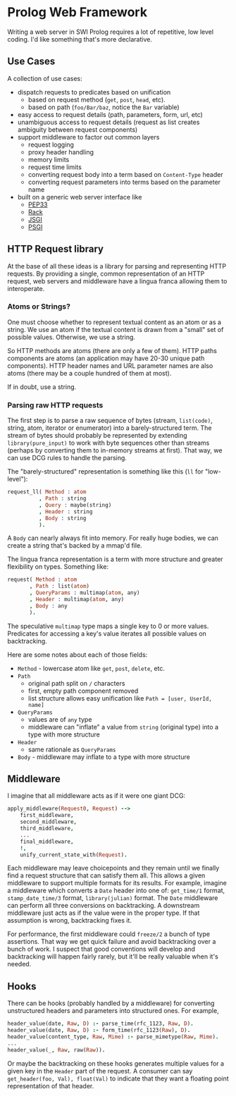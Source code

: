 # Prolog Web Framework

Writing a web server in SWI Prolog requires a lot of repetitive, low level coding.  I'd like something that's more declarative.

## Use Cases

A collection of use cases:

  * dispatch requests to predicates based on unification
    * based on request method (`get`, `post`, `head`, etc).
    * based on path (`foo/Bar/baz`, notice the `Bar` variable)
  * easy access to request details (path, parameters, form, url, etc)
  * unambiguous access to request details (request as list creates ambiguity between request components)
  * support middleware to factor out common layers
    * request logging
    * proxy header handling
    * memory limits
    * request time limits
    * converting request body into a term based on `Content-Type` header
    * converting request parameters into terms based on the parameter name
  * built on a generic web server interface like
    * [PEP33](http://www.python.org/dev/peps/pep-0333)
    * [Rack](http://rack.rubyforge.org/doc/SPEC.html)
    * [JSGI](http://jackjs.org/jsgi-spec.html)
    * [PSGI](http://search.cpan.org/~miyagawa/PSGI/PSGI.pod)

## HTTP Request library

At the base of all these ideas is a library for parsing and representing HTTP requests.  By providing a single, common representation of an HTTP request, web servers and middleware have a lingua franca allowing them to interoperate.

### Atoms or Strings?

One must choose whether to represent textual content as an atom or as a string.  We use an atom if the textual content is drawn from a "small" set of possible values.  Otherwise, we use a string.

So HTTP methods are atoms (there are only a few of them).  HTTP paths components are atoms (an application may have 20-30 unique path components).  HTTP header names and URL parameter names are also atoms (there may be a couple hundred of them at most).

If in doubt, use a string.

### Parsing raw HTTP requests

The first step is to parse a raw sequence of bytes (stream, `list(code)`, string, atom, iterator or enumerator) into a barely-structured term.  The stream of bytes should probably be represented by extending `library(pure_input)` to work with byte sequences other than streams (perhaps by converting them to in-memory streams at first).  That way, we can use DCG rules to handle the parsing.

The "barely-structured" representation is something like this (`ll` for "low-level"):

```prolog
request_ll( Method : atom
          , Path : string
          , Query : maybe(string)
          , Header : string
          , Body : string
          ).
```

A `Body` can nearly always fit into memory.  For really huge bodies, we can create a string that's backed by a mmap'd file.

The lingua franca representation is a term with more structure and greater flexibility on types.  Something like:

```prolog
request( Method : atom
       , Path : list(atom)
       , QueryParams : multimap(atom, any)
       , Header : multimap(atom, any)
       , Body : any
       ).
```

The speculative `multimap` type maps a single key to 0 or more values.  Predicates for accessing a key's value iterates all possible values on backtracking.

Here are some notes about each of those fields:

  * `Method` - lowercase atom like `get`, `post`, `delete`, etc.
  * `Path`
    * original path split on `/` characters
    * first, empty path component removed
    * list structure allows easy unification like `Path = [user, UserId, name]`
  * `QueryParams`
    * values are of `any` type
    * middleware can "inflate" a value from `string` (original type) into a type with more structure
  * `Header`
    * same rationale as `QueryParams`
  * `Body` - middleware may inflate to a type with more structure

## Middleware

I imagine that all middleware acts as if it were one giant DCG:

```prolog
apply_middleware(Request0, Request) -->
    first_middleware,
    second_middleware,
    third_middleware,
    ...
    final_middleware,
    !,
    unify_current_state_with(Request).
```

Each middleware may leave choicepoints and they remain until we finally find a request structure that can satisfy them all.  This allows a given middleware to support multiple formats for its results.  For example, imagine a middleware which converts a `Date` header into one of: `get_time/1` format, `stamp_date_time/3` format, `library(julian)` format.  The `Date` middleware can perform all three conversions on backtracking.  A downstream middleware just acts as if the value were in the proper type.  If that assumption is wrong, backtracking fixes it.

For performance, the first middleware could `freeze/2` a bunch of type assertions.  That way we get quick failure and avoid backtracking over a bunch of work.  I suspect that good conventions will develop and backtracking will happen fairly rarely, but it'll be really valuable when it's needed.

## Hooks

There can be hooks (probably handled by a middleware) for converting unstructured headers and parameters into structured ones.  For example,

```prolog
header_value(date, Raw, D) :- parse_time(rfc_1123, Raw, D).
header_value(date, Raw, D) :- form_time(rfc_1123(Raw), D).
header_value(content_type, Raw, Mime) :- parse_mimetype(Raw, Mime).
...
header_value(_, Raw, raw(Raw)).
```

Or maybe the backtracking on these hooks generates multiple values for a given key in the `Header` part of the request.  A consumer can say `get_header(foo, Val), float(Val)` to indicate that they want a floating point representation of that header.
